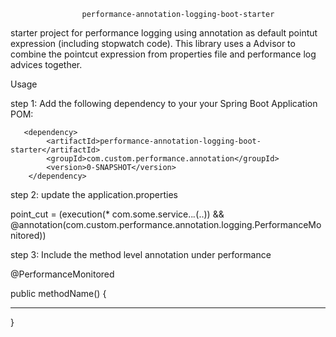                     performance-annotation-logging-boot-starter

starter project for performance logging using annotation as default pointut expression (including stopwatch code).
This library uses a Advisor to combine the pointcut expression from properties file and performance log advices together.

Usage

step 1: Add the following dependency to your your Spring Boot Application POM:

       <dependency>
			<artifactId>performance-annotation-logging-boot-starter</artifactId>
			<groupId>com.custom.performance.annotation</groupId>
			<version>0-SNAPSHOT</version>
		</dependency>

step 2: update the application.properties 

point_cut = (execution(* com.some.service..*.*(..)) && @annotation(com.custom.performance.annotation.logging.PerformanceMonitored))

step 3: Include the method level annotation under performance

@PerformanceMonitored

 public methodName() {
 
 ********
 
 }